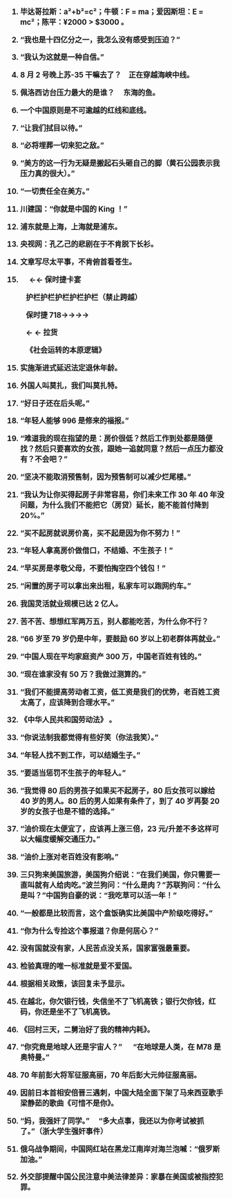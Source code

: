 <big><strong>

1. 毕达哥拉斯：a²+b²=c²；牛顿：F = ma；爱因斯坦：E = mc²；陈平：¥2000 > \$3000 。

2. “我也是十四亿分之一，我怎么没有感受到压迫？”

3. “我认为这就是一种自信。”

4. 8 月 2 号晚上苏-35 干嘛去了？&emsp;正在穿越海峡中线。

5. 佩洛西访台压力最大的是谁？&emsp; 东海的鱼。

6. 一个中国原则是不可逾越的红线和底线。

7. “让我们拭目以待。”

8. “必将埋葬一切来犯之敌。”

9. “美方的这一行为无疑是搬起石头砸自己的脚（黄石公园表示我压力真的很大）。”

10. “一切责任全在美方。”

11. 川建国：“你就是中国的 King ！”

12. 浦东就是上海，上海就是浦东。

13. 央视网：孔乙己的悲剧在于不肯脱下长衫。

14. 文章写尽太平事，不肯俯首看苍生。

15. &emsp; ←← 保时捷卡宴

&emsp; &emsp; 护栏护栏护栏护栏护栏（禁止跨越）

&emsp; &emsp; 保时捷 718→→→→

&emsp; &emsp; ← ← 拉货

&emsp; &emsp; 《社会运转的本原逻辑》

15. 实施渐进式延迟法定退休年龄。

16. 外国人叫莫扎，我们叫莫扎特。

17. “好日子还在后头呢。”

18. “年轻人能够 996 是修来的福报。”

19. “难道我的现在指望的是：房价很低？然后工作到处都是随便找？然后只要喜欢的女孩，跟她一追就同意？然后一点压力都没有？不会吧？”

20. “坚决不能取消预售制，因为预售制可以减少烂尾楼。”

21. “我认为让你买得起房子非常容易，你们未来工作 30 年 40 年没问题，为什么我们不能把它（房贷）延长，能不能首付降到 20%。”

22. “买不起房就说房价高，买不起是因为你不努力！”

23. “年轻人拿高房价做借口，不结婚、不生孩子！”

24. “早买房是孝敬父母，不要怕掏空四个钱包！”

25. “闲置的房子可以拿出来出租，私家车可以跑网约车。”

26. 我国灵活就业规模已达 2 亿人。

27. 苦不苦、想想红军两万五，别人都能吃苦，为什么你不行？

28. “66 岁至 79 岁仍是中年，要鼓励 60 岁以上初老群体再就业。”

29. “中国人现在平均家庭资产 300 万，中国老百姓有钱的。”

30. “现在谁家没有 50 万？我做过测算的。”

31. “我们不能提高劳动者工资，低工资是我们的优势，老百姓工资太高了，应该降到合理水平。”

32. 《中华人民共和国劳动法》 。

33. “你说法制我都觉得有些好笑（你法我笑）。”

34. “年轻人找不到工作，可以结婚生子。”

35. “要适当惩罚不生孩子的年轻人。”

36. “我觉得 80 后的男孩子如果买不起房子，80 后女孩可以嫁给 40 岁的男人。80 后的男人如果有条件了，到了 40 岁再娶 20 岁的女孩子也是不错的选择。”

37. “油价现在太便宜了，应该再上涨三倍，23 元/升差不多这样可以大幅度缓解交通压力。”

38. “油价上涨对老百姓没有影响。”

39. 三只狗来美国旅游，美国狗介绍说：“在我们美国，你只需要一直叫就有人给肉吃。”波兰狗问：“什么是肉？”苏联狗问：“什么是叫？”中国狗自豪的说：“我吃草可以活一年！”

40. “一般都是比较而言，这个盒饭确实比美国中产阶级吃得好。”

41. “你为什么专捡这个事报道？你是何居心？”

42. 没有国就没有家，人民苦点没关系，国家富强最重要。

43. 检验真理的唯一标准就是爱不爱国。

44. 根据相关政策，该回复未予显示。

45. 在越北，你欠银行钱，失信坐不了飞机高铁；银行欠你钱，红码，你还是坐不了飞机高铁。

46. 《回村三天，二舅治好了我的精神内耗》。

47. “你究竟是地球人还是宇宙人？” &emsp; “在地球是人类，在 M78 是奥特曼。”

48. 70 年前彭大将军征服高丽，70 年后彭大元帅征服高丽。

49. 因前日本首相安倍晋三遇刺，中国大陆全面下架了马来西亚歌手梁静茹的歌曲《可惜不是你》。

50. “妈，我强奸了同学。” &emsp;“多大点事，我还以为你考试被抓了。”（浙大学生强奸事件）

51. 俄乌战争期间，中国网红站在黑龙江南岸对海兰泡喊：“俄罗斯加油。”

52. 外交部提醒中国公民注意中美法律差异：家暴在美国或被指控犯罪。
